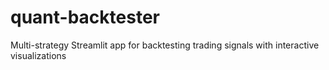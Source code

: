 # quant-backtester
Multi-strategy Streamlit app for backtesting trading signals with interactive visualizations
